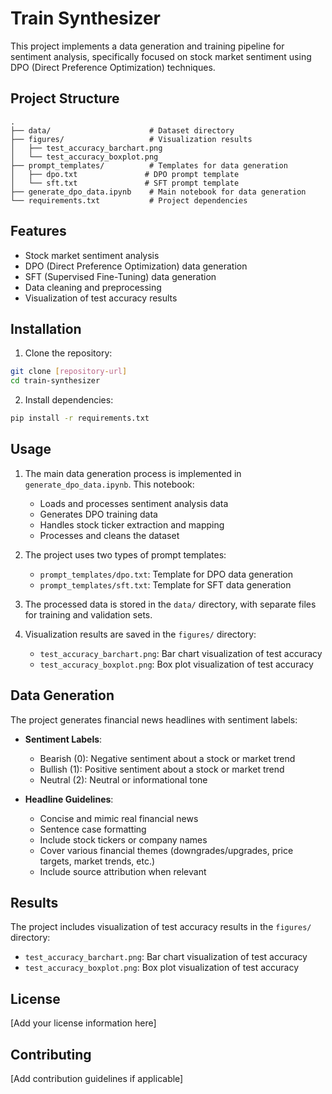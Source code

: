# Train Synthesizer

This project implements a data generation and training pipeline for sentiment analysis, specifically focused on stock market sentiment using DPO (Direct Preference Optimization) techniques.

## Project Structure

```
.
├── data/                      # Dataset directory
├── figures/                   # Visualization results
│   ├── test_accuracy_barchart.png
│   └── test_accuracy_boxplot.png
├── prompt_templates/          # Templates for data generation
│   ├── dpo.txt               # DPO prompt template
│   └── sft.txt               # SFT prompt template
├── generate_dpo_data.ipynb    # Main notebook for data generation
└── requirements.txt           # Project dependencies
```

## Features

- Stock market sentiment analysis
- DPO (Direct Preference Optimization) data generation
- SFT (Supervised Fine-Tuning) data generation
- Data cleaning and preprocessing
- Visualization of test accuracy results

## Installation

1. Clone the repository:
```bash
git clone [repository-url]
cd train-synthesizer
```

2. Install dependencies:
```bash
pip install -r requirements.txt
```

## Usage

1. The main data generation process is implemented in `generate_dpo_data.ipynb`. This notebook:
   - Loads and processes sentiment analysis data
   - Generates DPO training data
   - Handles stock ticker extraction and mapping
   - Processes and cleans the dataset

2. The project uses two types of prompt templates:
   - `prompt_templates/dpo.txt`: Template for DPO data generation
   - `prompt_templates/sft.txt`: Template for SFT data generation

3. The processed data is stored in the `data/` directory, with separate files for training and validation sets.

4. Visualization results are saved in the `figures/` directory:
   - `test_accuracy_barchart.png`: Bar chart visualization of test accuracy
   - `test_accuracy_boxplot.png`: Box plot visualization of test accuracy

## Data Generation

The project generates financial news headlines with sentiment labels:

- **Sentiment Labels**:
  - Bearish (0): Negative sentiment about a stock or market trend
  - Bullish (1): Positive sentiment about a stock or market trend
  - Neutral (2): Neutral or informational tone

- **Headline Guidelines**:
  - Concise and mimic real financial news
  - Sentence case formatting
  - Include stock tickers or company names
  - Cover various financial themes (downgrades/upgrades, price targets, market trends, etc.)
  - Include source attribution when relevant

## Results

The project includes visualization of test accuracy results in the `figures/` directory:
- `test_accuracy_barchart.png`: Bar chart visualization of test accuracy
- `test_accuracy_boxplot.png`: Box plot visualization of test accuracy

## License

[Add your license information here]

## Contributing

[Add contribution guidelines if applicable]
